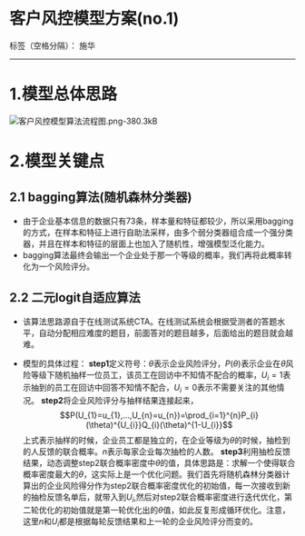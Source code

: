 # 客户风控模型方案(no.1)

标签（空格分隔）： 施华

---
# **1.模型总体思路**
![客户风控模型算法流程图.png-380.3kB][1]

# **2.模型关键点**
## **2.1 bagging算法(随机森林分类器)**
+ 由于企业基本信息的数据只有73条，样本量和特征都较少，所以采用bagging的方式，在样本和特征上进行自助法采样，由多个弱分类器组合成一个强分类器，并且在样本和特征的层面上也加入了随机性，增强模型泛化能力。
+ bagging算法最终会输出一个企业处于那一个等级的概率，我们再将此概率转化为一个风险评分。

## **2.2 二元logit自适应算法**
+ 该算法思路源自于在线测试系统CTA。在线测试系统会根据受测者的答题水平，自动分配相应难度的题目，前面答对的题目越多，后面给出的题目就会越难。
+ 模型的具体过程：
**step1**定义符号：$\theta$表示企业风险评分，$P(\theta)$表示企业在$\theta$风险等级下随机抽样一位员工，该员工在回访中不知情不配合的概率，$U_{i} = 1$表示抽到的员工在回访中回答不知情不配合，$U_{i} = 0$表示不需要关注的其他情况。
**step2**将企业风险评分与抽样结果连接起来，
$$P(U_{1}=u_{1},...,U_{n}=u_{n})=\prod_{i=1}^{n}P_{i}(\theta)^{U_{i}}Q_{i}(\theta)^{1-U_{i}}$$
上式表示抽样的时候，企业员工都是独立的，在企业等级为$\theta$的时候，抽检到的人反馈的联合概率。$n$表示每家企业每次抽检的人数。
**step3**利用抽检反馈结果，动态调整step2联合概率密度中$\theta$的值，具体思路是：求解一个使得联合概率密度最大的$\theta$，这实际上是一个优化问题。我们首先将随机森林分类器计算出的企业风险得分作为step2联合概率密度优化的初始值，每一次接收到新的抽检反馈名单后，就带入到$U_{i}$,然后对step2联合概率密度进行迭代优化，第二轮优化的初始值就是第一轮优化出的$\theta$值，如此反复形成循环优化。注意，这里$n$和$U_{i}$都是根据每轮反馈结果和上一轮的企业风险评分而变的。


  [1]: http://static.zybuluo.com/tulip0216/bwl5gdbgonbqmfb5rr28vywk/%E5%AE%A2%E6%88%B7%E9%A3%8E%E6%8E%A7%E6%A8%A1%E5%9E%8B%E7%AE%97%E6%B3%95%E6%B5%81%E7%A8%8B%E5%9B%BE.png